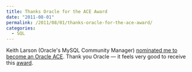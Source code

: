 ```yaml
---
title: Thanks Oracle for the ACE Award
date: "2011-08-01"
permalink: /2011/08/01/thanks-oracle-for-the-ace-award/
categories:
  - SQL
---
```

Keith Larson (Oracle's MySQL Community Manager) [nominated me to become an Oracle ACE][1]. Thank you Oracle &#8212; it feels very good to receive this [award][2].

 [1]: http://sqlhjalp.blogspot.com/2011/07/oracle-ace-award-baron-schwartz.html
 [2]: http://apex.oracle.com/pls/otn/f?p=19297:4:4267673706864143::NO:4:P4_ID:4342
